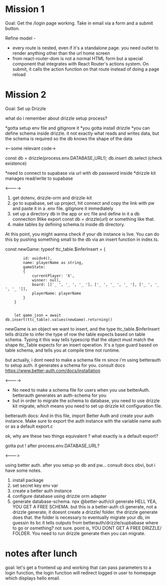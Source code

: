 # Mission 1

Goal: Get the /login page working. Take in email via a form and a submit button. 

Refine model - 
* every route is nested, even if it's a standalone page. you need outlet to render anything other than the url home screen 
* <Form ...> from react-router-dom is not a normal HTML form but a special component that integrates with React Router's actions system. On submit, it calls the action function on that route instead of doing a page reload 

# Mission 2 

Goal: Set up Drizzle 


what do i remember about drizzle setup process? 

*gotta setup env file and gitignore it 
*you gotta install drizzle 
*you can define schema inside drizzle. it not exactly what reads and writes data, but the schema is required so the db knows the shape of the data

<--some relevant code->

const db = drizzle(process.env.DATABASE_URL!);
db.insert
db.select (check existence) 

*need to connect to supabase via url with db password inside
*drizzle kit manages read/write to supabase 

<---->

1. get dotenv, drizzle-orm and drizzle-kit
2. go to supabase, set up project, hit connect and copy the link with pw and paste it in a .env file. gitignore it immediately 
3. set up a directory db in the app or src file and define in it a db connection 9like export const db = drizzle(url) or something like that. 
4. make tables by defining schema.ts inside db directory. 

At this point, you might wanna check if your db instance is live. You can do this by pushing something small to the db via an insert function in index.ts. 

const newGame: typeof ttc_table.$inferInsert = {

            id: uuidv4(),
            name: playerName as string,
            gameState:
            {
                currentPlayer: 'X',
                winner: null,
                board: [['_ ', '_ ', '_ '], ['_ ', '_ ', '_ '], ['_ ', '_ ', '_ ']],
                playerName: playerName
            }
        }


        let game_json = await db.insert(ttc_table).values(newGame).returning()

newGame is an object we want to insert, and the type ttc_table.$inferInsert tells drizzle to infer the type of row the table expects based on table schema. Typing it this way tells typescrip that the object must match the shape ttc_Table expects for an insert operation. It's a type guard based on table schema, and tells you at compile time not runtime. 

but actually, i dont need to make a schema file rn since i'm using betterauth to setup auth. it generates a schema for you. consult docs https://www.better-auth.com/docs/installation

<---->

* No need to make a schema file for users when you use betterAuth. betterauth generates an auth-schema for you 
* but in order to migrate the schema to database, you need to use drizzle kit migrate, which means you need to set up drizzle kit configuration file. 

betterauth docs: And in this file, import Better Auth and create your auth instance. Make sure to export the auth instance with the variable name auth or as a default export.c

ok, why are these two things equivalent ? what exactly is a default export? 

gotta put ! after process.env.DATABASE_URL? 

<--->

using better auth. after you setup yo db and pw... consult docs obvi, but i have some notes.
1. install package 
2. set secret key env var
3. create a better auth instance 
4. configure database using drizzle orm adapter
5. generate database-schema. npx @better-auth/cli generate
HELL YEA, YOU GET A FREE SCHEMA. but this is a better-auth cli generate, not a drizzle generate, it doesnt create a drizzle/ folder. the drizzle generate does that. the folder is necessary to eventually migrate your db, im guessin its bc it tells outputs from betterauth/drizzle/supbabase where to go or osmething? not sure. point is, YOU DONT GET A FREE DRIZZLE/ FOLDER. You need to run drizzle generate then you can migrate. 

# notes after lunch 

goal: let's get a frontend up and working that can pass parameters to a login function, the login function will redirect logged in user to homepage which displays hello email. 